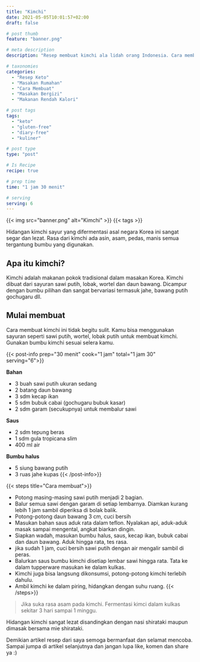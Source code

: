 ```yaml
---
title: "Kimchi"
date: 2021-05-05T10:01:57+02:00
draft: false

# post thumb
feature: "banner.png"

# meta description
description: "Resep membuat kimchi ala lidah orang Indonesia. Cara membuatnya bisa disesuaikan dengan selera masing-masing."

# taxonomies
categories:
  - "Resep Keto"
  - "Masakan Rumahan"
  - "Cara Membuat"
  - "Masakan Bergizi"
  - "Makanan Rendah Kalori"

# post tags
tags:
  - "keto"
  - "gluten-free"
  - "diary-free"
  - "kuliner"

# post type
type: "post"

# Is Recipe
recipe: true

# prep time
time: "1 jam 30 menit"

# serving
serving: 6
---
```


{{< img src="banner.png" alt="Kimchi" >}}
{{< tags >}}

Hidangan kimchi sayur yang difermentasi asal negara Korea ini sangat segar dan lezat. Rasa dari kimchi ada asin, asam, pedas, manis semua tergantung bumbu yang digunakan.

## Apa itu kimchi?

Kimchi adalah makanan pokok tradisional dalam masakan Korea. Kimchi dibuat dari sayuran sawi putih, lobak, wortel dan daun bawang. Dicampur dengan bumbu pilihan dan sangat bervariasi termasuk jahe, bawang putih gochugaru dll.

## Mulai membuat

Cara membuat kimchi ini tidak begitu sulit. Kamu bisa menggunakan sayuran seperti sawi putih, wortel, lobak putih untuk membuat kimchi. Gunakan bumbu kimchi sesuai selera kamu.

{{< post-info prep="30 menit" cook="1 jam" total="1 jam 30" serving="6">}}

__Bahan__

-   3 buah sawi putih ukuran sedang
-   2 batang daun bawang
-   3 sdm kecap ikan
-   5 sdm bubuk cabai (gochugaru bubuk kasar)
-   2 sdm garam (secukupnya) untuk membalur sawi

__Saus__

-   2 sdm tepung beras
-   1 sdm gula tropicana slim
-   400 ml air

__Bumbu halus__

-   5 siung bawang putih
-   3 ruas jahe kupas
{{< /post-info>}}

{{< steps title="Cara membuat">}}
- Potong masing-masing sawi putih menjadi 2 bagian.
- Balur semua sawi dengan garam di setiap lembarnya. Diamkan kurang lebih 1 jam sambil diperiksa di bolak balik.
- Potong-potong daun bawang 3 cm, cuci bersih
- Masukan bahan saus aduk rata dalam teflon. Nyalakan api, aduk-aduk masak sampai mengental, angkat biarkan dingin.
- Siapkan wadah, masukan bumbu halus, saus, kecap ikan, bubuk cabai dan daun bawang. Aduk hingga rata, tes rasa.
- jika sudah 1 jam, cuci bersih sawi putih dengan air mengalir sambil di peras.
- Balurkan saus bumbu kimchi disetiap lembar sawi hingga rata. Tata ke dalam tupperware masukan ke dalam kulkas.
- Kimchi juga bisa langsung dikonsumsi, potong-potong kimchi terlebih dahulu.
- Ambil kimchi ke dalam piring, hidangkan dengan suhu ruang.
{{< /steps>}}

> Jika suka rasa asam pada kimchi. Fermentasi kimci dalam kulkas sekitar 3 hari sampai 1 minggu.

Hidangan kimchi sangat lezat disandingkan dengan nasi shirataki maupun dimasak bersama mie shirataki.

Demikian artikel resep dari saya semoga bermanfaat dan selamat mencoba. Sampai jumpa di artikel selanjutnya dan jangan lupa like, komen dan share ya :)
